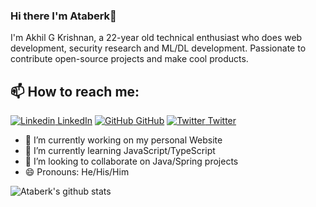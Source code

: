 ### Hi there I'm Ataberk👋
I'm Akhil G Krishnan, a 22-year old technical enthusiast who does web development, security research and ML/DL development. Passionate to contribute open-source projects and make cool products.<br>
## 📫 How to reach me: 
[![Linkedin](https://i.stack.imgur.com/gVE0j.png) LinkedIn](https://www.linkedin.com/in/ataberk-akkan-63374a208/) [![GitHub](https://i.stack.imgur.com/tskMh.png) GitHub](https://github.com/ataberkakkan) [![Twitter](http://i.imgur.com/wWzX9uB.png) Twitter](https://twitter.com/ataberkakkan13)
<!--
Here are some ideas to get you started:
- 🤔 I’m looking for help with ...
- 💬 Ask me about ...
- 📫 How to reach me: ...
- 😄 Pronouns: ...
- ⚡ Fun fact: ...
-->

- 🔭 I’m currently working on my personal Website
- 🌱 I’m currently learning JavaScript/TypeScript
- 👯 I’m looking to collaborate on Java/Spring projects
- 😄 Pronouns: He/His/Him



![Ataberk's github stats](https://github-readme-stats.vercel.app/api?username=ataberkakkan&show_icons=true&theme=dark)

<!---
ataberkakkan/ataberkakkan is a ✨ special ✨ repository because its `README.md` (this file) appears on your GitHub profile.
You can click the Preview link to take a look at your changes.
--->
